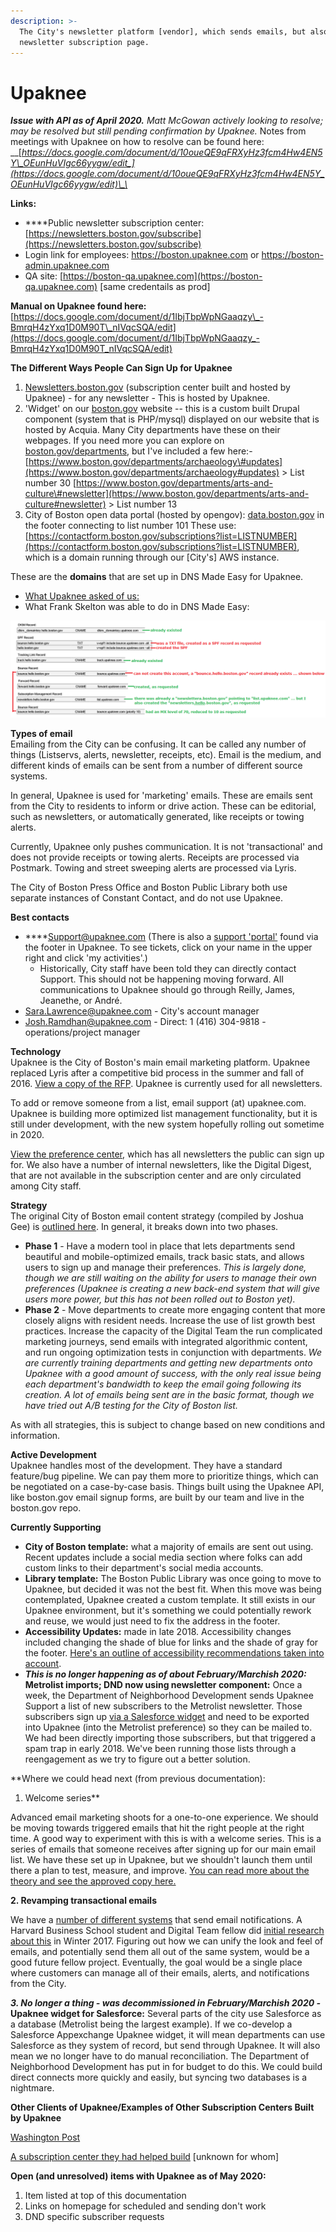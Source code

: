 ```yaml
---
description: >-
  The City's newsletter platform [vendor], which sends emails, but also hosts a
  newsletter subscription page.
---
```


# Upaknee

_**Issue with API as of April 2020.** Matt McGowan actively looking to resolve; may be resolved but still pending confirmation by Upaknee._ Notes from meetings with Upaknee on how to resolve can be found here: __[_https://docs.google.com/document/d/10oueQE9qFRXyHz3fcm4Hw4EN5Y\_OEunHuVIgc66yygw/edit_](https://docs.google.com/document/d/10oueQE9qFRXyHz3fcm4Hw4EN5Y_OEunHuVIgc66yygw/edit)\_\_

**Links:**  
- ****Public newsletter subscription center: [https://newsletters.boston.gov/subscribe](https://newsletters.boston.gov/subscribe)  
- Login link for employees: https://boston.upaknee.com or https://boston-admin.upaknee.com  
- QA site: [https://boston-qa.upaknee.com](https://boston-qa.upaknee.com) \[same credentails as prod\]

**Manual on Upaknee found here:** [https://docs.google.com/document/d/1IbjTbpWpNGaaqzy\_-BmrqH4zYxq1D0M90T\_nIVqcSQA/edit](https://docs.google.com/document/d/1IbjTbpWpNGaaqzy_-BmrqH4zYxq1D0M90T_nIVqcSQA/edit)

**The Different Ways People Can Sign Up for Upaknee**

1. [Newsletters.boston.gov](http://newsletters.boston.gov/) \(subscription center built and hosted by Upaknee\) - for any newsletter - This is hosted by Upaknee.
2. 'Widget' on our [boston.gov](http://boston.gov/) website -- this is a custom built Drupal component \(system that is PHP/mysql\) displayed on our website that is hosted by Acquia. Many City departments have these on their webpages. If you need more you can explore on [boston.gov/departments](http://boston.gov/departments), but I've included a few here:- [https://www.boston.gov/departments/archaeology\#updates](https://www.boston.gov/departments/archaeology#updates) &gt; List number 30 [https://www.boston.gov/departments/arts-and-culture\#newsletter](https://www.boston.gov/departments/arts-and-culture#newsletter) &gt; List number 13
3. City of Boston open data portal \(hosted by opengov\): [data.boston.gov](http://data.boston.gov/) in the footer connecting to list number 101  These use: [https://contactform.boston.gov/subscriptions?list=LISTNUMBER](https://contactform.boston.gov/subscriptions?list=LISTNUMBER), which is a domain running through our \[City's\] AWS instance.

These are the **domains** that are set up in DNS Made Easy for Upaknee.

* [What Upaknee asked of us:](https://github.com/CityOfBoston/digital-documentation/blob/master/.gitbook/assets/(City%20of%20Boston)%20Full%20Whitelisting%20Implementation%20-%20DNS%20Entries.pdf)
* What Frank Skelton was able to do in DNS Made Easy:

![](../../.gitbook/assets/unnamed.png)

**Types of email**  
Emailing from the City can be confusing. It can be called any number of things \(Listservs, alerts, newsletter, receipts, etc\). Email is the medium, and different kinds of emails can be sent from a number of different source systems.

In general, Upaknee is used for 'marketing' emails. These are emails sent from the City to residents to inform or drive action. These can be editorial, such as newsletters, or automatically generated, like receipts or towing alerts. 

Currently, Upaknee only pushes communication. It is not 'transactional' and does not provide receipts or towing alerts. Receipts are processed via Postmark. Towing and street sweeping alerts are processed via Lyris.

The City of Boston Press Office and Boston Public Library both use separate instances of Constant Contact, and do not use Upaknee. 

**Best contacts**  
- ****Support@upaknee.com \(There is also a [support 'portal'](https://support.upaknee.com/hc/en-us) found via the footer in Upaknee. To see tickets, click on your name in the upper right and click 'my activities'.\)  
     - Historically, City staff have been told they can directly contact Support. This should not be happening moving forward. All communications to Upaknee should go through Reilly, James, Jeanethe, or André.  
- Sara.Lawrence@upaknee.com - City's account manager  
- Josh.Ramdhan@upaknee.com - Direct: 1 \(416\) 304-9818 - operations/project manager

**Technology**  
Upaknee is the City of Boston's main email marketing platform. Upaknee replaced Lyris after a competitive bid process in the summer and fall of 2016. [View a copy of the RFP](https://github.com/CityOfBoston/upaknee/blob/master/FINAL%20EV00003360%20Enterprise%20Email%20Marketing%20Solution%20RFP.pdf). Upaknee is currently used for all newsletters.

To add or remove someone from a list, email support \(at\) upaknee.com. Upaknee is building more optimized list management functionality, but it is still under development, with the new system hopefully rolling out sometime in 2020.

[View the preference center](https://newsletters.boston.gov/subscribe), which has all newsletters the public can sign up for. We also have a number of internal newsletters, like the Digital Digest, that are not available in the subscription center and are only circulated among City staff.

**Strategy**   
The original City of Boston email content strategy \(compiled by Joshua Gee\) is [outlined here](https://docs.google.com/presentation/d/1rlOybTebsrXAqEhIi5sH2jV4ovZVMDHfGIVKBa-Oewg/edit?usp=sharing). In general, it breaks down into two phases.

* **Phase 1** - Have a modern tool in place that lets departments send beautiful and mobile-optimized emails, track basic stats, and allows users to sign up and manage their preferences. _This is largely done, though we are still waiting on the ability for users to manage their own preferences \(Upaknee is creating a new back-end system that will give users more power, but this has not been rolled out to Boston yet\)._
* **Phase 2** - Move departments to create more engaging content that more closely aligns with resident needs. Increase the use of list growth best practices. Increase the capacity of the Digital Team the run complicated marketing journeys, send emails with integrated algorithmic content, and run ongoing optimization tests in conjunction with departments. _We are currently training departments and getting new departments onto Upaknee with a good amount of success, with the only real issue being each department's bandwidth to keep the email going following its creation. A lot of emails being sent are in the basic format, though we have tried out A/B testing for the City of Boston list._

As with all strategies, this is subject to change based on new conditions and information.

**Active Development**  
Upaknee handles most of the development. They have a standard feature/bug pipeline. We can pay them more to prioritize things, which can be negotiated on a case-by-case basis. Things built using the Upaknee API, like boston.gov email signup forms, are built by our team and live in the boston.gov repo.

**Currently Supporting**

* **City of Boston template:** what a majority of emails are sent out using. Recent updates include a social media section where folks can add custom links to their department's social media accounts.
* **Library template:** The Boston Public Library was once going to move to Upaknee, but decided it was not the best fit. When this move was being contemplated, Upaknee created a custom template. It still exists in our Upaknee environment, but it's something we could potentially rework and reuse, we would just need to fix the address in the footer. 
* **Accessibility Updates:** made in late 2018. Accessibility changes included changing the shade of blue for links and the shade of gray for the footer. [Here's an outline of accessibility recommendations taken into account](https://docs.google.com/document/d/1fGPCm8s59fxaXx1HtASd_Gn0-YeVIkRNoH2qkesLGSk/edit?usp=sharing).
* _**This is no longer happening as of about February/Marchish 2020:**_ **Metrolist imports; DND now using newsletter component:** Once a week, the Department of Neighborhood Development sends Upaknee Support a list of new subscribers to the Metrolist newsletter. Those subscribers sign up [via a Salesforce widget](https://www.boston.gov/metrolist/subscribe) and need to be exported into Upaknee \(into the Metrolist preference\) so they can be mailed to. We had been directly importing those subscribers, but that triggered a spam trap in early 2018. We've been running those lists through a reengagement as we try to figure out a better solution.

**Where we could head next \(from previous documentation\):  
1. Welcome series**

Advanced email marketing shoots for a one-to-one experience. We should be moving towards triggered emails that hit the right people at the right time. A good way to experiment with this is with a welcome series. This is a series of emails that someone receives after signing up for our main email list. We have these set up in Upaknee, but we shouldn't launch them until there a plan to test, measure, and improve. [You can read more about the theory and see the approved copy here.](https://docs.google.com/document/d/1ZQs_oOiS8yZvEQ2EobJjJ4DtxLjUo5TffLuP4FjFy54/edit?usp=sharing)

**2. Revamping transactional emails**

We have a [number of different systems](https://github.com/CityOfBoston/upaknee/wiki/Other-City-of-Boston-tools-that-send-email) that send email notifications. A Harvard Business School student and Digital Team fellow did [initial research about this](https://docs.google.com/document/d/1s_0HxfDgR-LcNyUmvMpEIlYYhep0pVSC-PuI_HrNyk8/edit?usp=sharing) in Winter 2017. Figuring out how we can unify the look and feel of emails, and potentially send them all out of the same system, would be a good future fellow project. Eventually, the goal would be a single place where customers can manage all of their emails, alerts, and notifications from the City.

_**3. No longer a thing - was decommissioned in February/Marchish 2020 -**_ **Upaknee widget for Salesforce:** Several parts of the city use Salesforce as a database \(Metrolist being the largest example\). If we co-develop a Salesforce Appexchange Upaknee widget, it will mean departments can use Salesforce as they system of record, but send through Upaknee. It will also mean we no longer have to do manual reconciliation. The Department of Neighborhood Development has put in for budget to do this. We could build direct connects more quickly and easily, but syncing two databases is a nightmare.

**Other Clients of Upaknee/Examples of Other Subscription Centers Built by Upaknee**

[Washington Post](https://subscribe.washingtonpost.com/newsletters/#/newsletters)

[A subscription center they had helped build](https://www.screencast.com/t/xqABpFv97T) \[unknown for whom\]

**Open \(and unresolved\) items with Upaknee as of May 2020:**

1. Item listed at top of this documentation
2. Links on homepage for scheduled and sending don't work
3. DND specific subscriber requests

